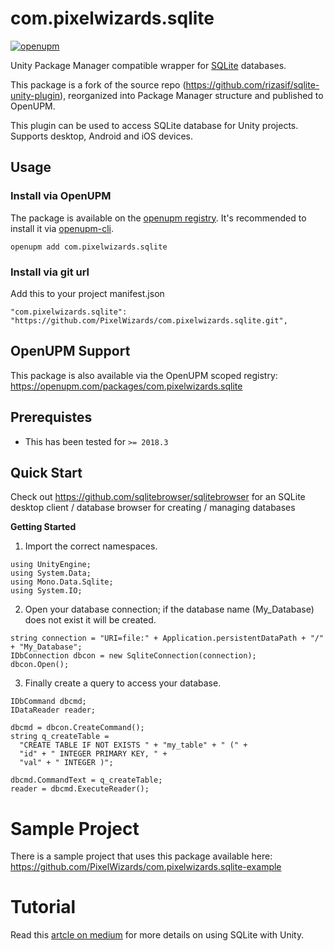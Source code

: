 com.pixelwizards.sqlite
=========================

[![openupm](https://img.shields.io/npm/v/com.pixelwizards.sqlite?label=openupm&registry_uri=https://package.openupm.com)](https://openupm.com/packages/com.pixelwizards.sqlite/)

Unity Package Manager compatible wrapper for [SQLite](https://www.sqlite.org/index.html) databases.  

This package is a fork of the source repo (https://github.com/rizasif/sqlite-unity-plugin), reorganized into Package Manager structure and published to OpenUPM.

This plugin can be used to access SQLite database for Unity projects. Supports desktop, Android and iOS devices. 

Usage
--------------

### Install via OpenUPM

The package is available on the [openupm registry](https://openupm.com). It's recommended to install it via [openupm-cli](https://github.com/openupm/openupm-cli).

```
openupm add com.pixelwizards.sqlite
```

### Install via git url

Add this to your project manifest.json

```
"com.pixelwizards.sqlite": "https://github.com/PixelWizards/com.pixelwizards.sqlite.git",
```

OpenUPM Support
----------------

This package is also available via the OpenUPM scoped registry: 
https://openupm.com/packages/com.pixelwizards.sqlite

Prerequistes
---------------
* This has been tested for `>= 2018.3`

Quick Start
----------------

Check out https://github.com/sqlitebrowser/sqlitebrowser for an SQLite desktop client / database browser for creating / managing databases

**Getting Started**

1) Import the correct namespaces.

```
using UnityEngine;
using System.Data;
using Mono.Data.Sqlite;
using System.IO;
```

2) Open your database connection; if the database name (My_Database) does not exist it will be created.
```
string connection = "URI=file:" + Application.persistentDataPath + "/" + "My_Database";
IDbConnection dbcon = new SqliteConnection(connection);
dbcon.Open();
```
3) Finally create a query to access your database.
```
IDbCommand dbcmd;
IDataReader reader;

dbcmd = dbcon.CreateCommand();
string q_createTable = 
  "CREATE TABLE IF NOT EXISTS " + "my_table" + " (" +
  "id" + " INTEGER PRIMARY KEY, " +
  "val" + " INTEGER )";
  
dbcmd.CommandText = q_createTable;
reader = dbcmd.ExecuteReader();
```

# Sample Project
There is a sample project that uses this package available here:
https://github.com/PixelWizards/com.pixelwizards.sqlite-example

# Tutorial
Read this [artcle on medium](https://medium.com/@rizasif92/sqlite-and-unity-how-to-do-it-right-31991712190) for more details on using SQLite with Unity.
